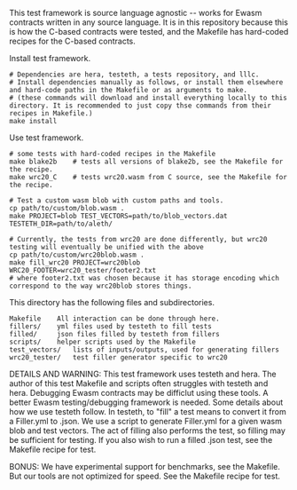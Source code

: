 

This test framework is source language agnostic -- works for Ewasm contracts written in any source language. It is in this repository because this is how the C-based contracts were tested, and the Makefile has hard-coded recipes for the C-based contracts.


Install test framework.
```
# Dependencies are hera, testeth, a tests repository, and lllc.
# Install dependencies manually as follows, or install them elsewhere and hard-code paths in the Makefile or as arguments to make.
# (these commands will download and install everything locally to this directory. It is recommended to just copy thse commands from their recipes in Makefile.)
make install
```

Use test framework.
```
# some tests with hard-coded recipes in the Makefile
make blake2b	# tests all versions of blake2b, see the Makefile for the recipe.
make wrc20_C	# tests wrc20.wasm from C source, see the Makefile for the recipe.

# Test a custom wasm blob with custom paths and tools.
cp path/to/custom/blob.wasm .
make PROJECT=blob TEST_VECTORS=path/to/blob_vectors.dat TESTETH_DIR=path/to/aleth/

# Currently, the tests from wrc20 are done differently, but wrc20 testing will eventually be unified with the above
cp path/to/custom/wrc20blob.wasm .
make fill_wrc20 PROJECT=wrc20blob         WRC20_FOOTER=wrc20_tester/footer2.txt
# where footer2.txt was chosen because it has storage encoding which correspond to the way wrc20blob stores things.
```


This directory has the following files and subdirectories.
```
Makefile	All interaction can be done through here.
fillers/	yml files used by testeth to fill tests
filled/		json files filled by testeth from fillers
scripts/	helper scripts used by the Makefile
test_vectors/	lists of inputs/outputs, used for generating fillers
wrc20_tester/	test filler generator specific to wrc20

```

DETAILS AND WARNING: This test framework uses testeth and hera. The author of this test Makefile and scripts often struggles with testeth and hera. Debugging Ewasm contracts may be difficlut using these tools. A better Ewasm testing/debugging framework is needed. Some details about how we use testeth follow. In testeth, to "fill" a test means to convert it from a <name>Filler.yml to <name>.json. We use a script to generate <name>Filler.yml for a given wasm blob and test vectors. The act of filling also performs the test, so filling may be sufficient for testing. If you also wish to run a filled .json test, see the Makefile recipe for test.

BONUS: We have experimental support for benchmarks, see the Makefile. But our tools are not optimized for speed. See the Makefile recipe for test.

